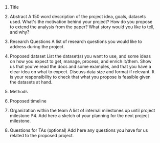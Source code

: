 1. Title

2. Abstract
A 150 word description of the project idea, goals, datasets used. What's the motivation behind your project? How do you propose to extend the analysis from the paper? What story would you like to tell, and why? 

3. Research Questions
A list of research questions you would like to address during the project.

4. Proposed dataset
List the dataset(s) you want to use, and some ideas on how you expect to get, manage, process, and enrich it/them. Show us that you've read the docs and some examples, and that you have a clear idea on what to expect. Discuss data size and format if relevant. It is your responsibility to check that what you propose is feasible given the datasets at hand.

5. Methods

6. Proposed timeline

7. Organization within the team
A list of internal milestones up until project milestone P4. Add here a sketch of your planning for the next project milestone.

8. Questions for TAs (optional)
Add here any questions you have for us related to the proposed project.
